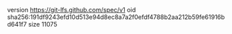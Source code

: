 version https://git-lfs.github.com/spec/v1
oid sha256:191df9243efd10d513e94d8ec8a7a2f0efdf4788b2aa212b59fe61916bd641f7
size 11075
